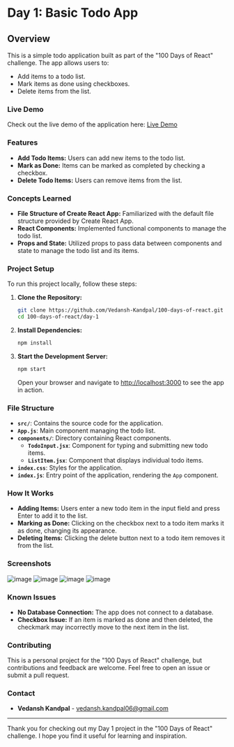 # Day 1: Basic Todo App

## Overview

This is a simple todo application built as part of the "100 Days of React" challenge. The app allows users to:
- Add items to a todo list.
- Mark items as done using checkboxes.
- Delete items from the list.

### Live Demo

Check out the live demo of the application here: [Live Demo](https://100-days-of-react.vercel.app/)


### Features

- **Add Todo Items:** Users can add new items to the todo list.
- **Mark as Done:** Items can be marked as completed by checking a checkbox.
- **Delete Todo Items:** Users can remove items from the list.

### Concepts Learned

- **File Structure of Create React App:** Familiarized with the default file structure provided by Create React App.
- **React Components:** Implemented functional components to manage the todo list.
- **Props and State:** Utilized props to pass data between components and state to manage the todo list and its items.

### Project Setup

To run this project locally, follow these steps:

1. **Clone the Repository:**
    ```bash
    git clone https://github.com/Vedansh-Kandpal/100-days-of-react.git
    cd 100-days-of-react/day-1
    ```

2. **Install Dependencies:**
    ```bash
    npm install
    ```

3. **Start the Development Server:**
    ```bash
    npm start
    ```

    Open your browser and navigate to [http://localhost:3000](http://localhost:3000) to see the app in action.

### File Structure

 - **`src/`**: Contains the source code for the application.
  - **`App.js`**: Main component managing the todo list.
  - **`components/`**: Directory containing React components.
    - **`TodoInput.jsx`**: Component for typing and submitting new todo items.
    - **`ListItem.jsx`**: Component that displays individual todo items.
  - **`index.css`**: Styles for the application.
  - **`index.js`**: Entry point of the application, rendering the `App` component.

### How It Works

- **Adding Items:** Users enter a new todo item in the input field and press Enter to add it to the list.
- **Marking as Done:** Clicking on the checkbox next to a todo item marks it as done, changing its appearance.
- **Deleting Items:** Clicking the delete button next to a todo item removes it from the list.

### Screenshots

![image](https://github.com/user-attachments/assets/ac5e61d8-f189-49ab-8fe4-ca3f50679e9f)
![image](https://github.com/user-attachments/assets/3453152d-b791-48a9-a3c4-a2137657a3fb)
![image](https://github.com/user-attachments/assets/d1cd7f0f-0c79-4aeb-8e5f-fabb16cc6f4f)
![image](https://github.com/user-attachments/assets/c516f24d-01f8-4dca-93da-e9d3be053843)


### Known Issues

- **No Database Connection:** The app does not connect to a database.
- **Checkbox Issue:** If an item is marked as done and then deleted, the checkmark may incorrectly move to the next item in the list.


### Contributing

This is a personal project for the "100 Days of React" challenge, but contributions and feedback are welcome. Feel free to open an issue or submit a pull request.


### Contact

- **Vedansh Kandpal** - [vedansh.kandpal06@gmail.com](mailto:vedansh.kandpal06@gmail.com)

---

Thank you for checking out my Day 1 project in the "100 Days of React" challenge. I hope you find it useful for learning and inspiration.
